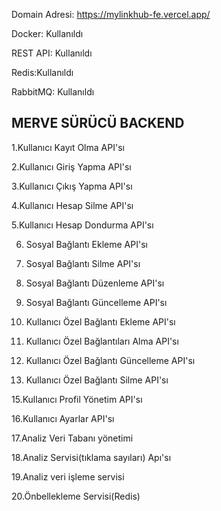 Domain Adresi: https://mylinkhub-fe.vercel.app/

Docker: Kullanıldı

REST API: Kullanıldı

Redis:Kullanıldı

RabbitMQ: Kullanıldı






MERVE SÜRÜCÜ BACKEND
---

1.Kullanıcı Kayıt Olma API'sı

2.Kullanıcı Giriş Yapma  API'sı

3.Kullanıcı Çıkış  Yapma API'sı

4.Kullanıcı Hesap Silme  API'sı

5.Kullanıcı Hesap Dondurma  API'sı

6. Sosyal Bağlantı Ekleme API'sı

7. Sosyal Bağlantı Silme API'sı

8. Sosyal Bağlantı Düzenleme API'sı

9. Sosyal Bağlantı Güncelleme API'sı

10. Kullanıcı Özel Bağlantı Ekleme API'sı
  
12. Kullanıcı Özel Bağlantıları Alma API'sı
    
13. Kullanıcı Özel Bağlantı Güncelleme API'sı
    
14. Kullanıcı Özel Bağlantı Silme API'sı

15.Kullanıcı Profil Yönetim API'sı 

16.Kullanıcı Ayarlar API'sı

17.Analiz Veri Tabanı yönetimi

18.Analiz  Servisi(tıklama sayıları) Apı'sı

19.Analiz veri işleme servisi

20.Önbellekleme Servisi(Redis)



